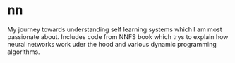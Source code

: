 # nn
My journey towards understanding self learning systems which I am most passionate about. 
Includes code from NNFS book which trys to explain how neural networks work uder the hood and
various dynamic programming algorithms.
